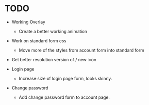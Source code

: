 # TODO

- Working Overlay
  - Create a better working animation

- Work on standard form css
  - Move more of the styles from account form into standard form

- Get better resolution version of / new icon

- Login page
  - Increase size of login page form, looks skinny.

- Change password
  - Add change password form to account page.